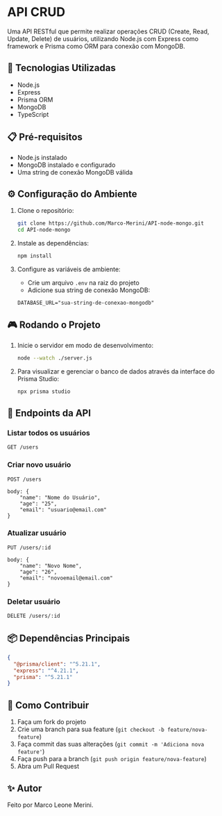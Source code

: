 # API CRUD

Uma API RESTful que permite realizar operações CRUD (Create, Read, Update, Delete) de usuários, utilizando Node.js com Express como framework e Prisma como ORM para conexão com MongoDB.

## 🚀 Tecnologias Utilizadas

* Node.js
* Express
* Prisma ORM
* MongoDB
* TypeScript

## 📋 Pré-requisitos

* Node.js instalado
* MongoDB instalado e configurado
* Uma string de conexão MongoDB válida

## ⚙️ Configuração do Ambiente

1. Clone o repositório:
   ```bash
   git clone https://github.com/Marco-Merini/API-node-mongo.git
   cd API-node-mongo
   ```

2. Instale as dependências:
   ```bash
   npm install
   ```

3. Configure as variáveis de ambiente:
   * Crie um arquivo `.env` na raiz do projeto
   * Adicione sua string de conexão MongoDB:
   ```env
   DATABASE_URL="sua-string-de-conexao-mongodb"
   ```

## 🎮 Rodando o Projeto

1. Inicie o servidor em modo de desenvolvimento:
   ```bash
   node --watch ./server.js
   ```

2. Para visualizar e gerenciar o banco de dados através da interface do Prisma Studio:
   ```bash
   npx prisma studio
   ```

## 🔗 Endpoints da API

### Listar todos os usuários
```http
GET /users
```

### Criar novo usuário
```http
POST /users

body: {
    "name": "Nome do Usuário",
    "age": "25",
    "email": "usuario@email.com"
}
```

### Atualizar usuário
```http
PUT /users/:id

body: {
    "name": "Novo Nome",
    "age": "26",
    "email": "novoemail@email.com"
}
```

### Deletar usuário
```http
DELETE /users/:id
```

## 📦 Dependências Principais

```json
{
  "@prisma/client": "^5.21.1",
  "express": "^4.21.1",
  "prisma": "^5.21.1"
}
```

## 🤝 Como Contribuir

1. Faça um fork do projeto
2. Crie uma branch para sua feature (`git checkout -b feature/nova-feature`)
3. Faça commit das suas alterações (`git commit -m 'Adiciona nova feature'`)
4. Faça push para a branch (`git push origin feature/nova-feature`)
5. Abra um Pull Request

## ✨ Autor

Feito por Marco Leone Merini.
